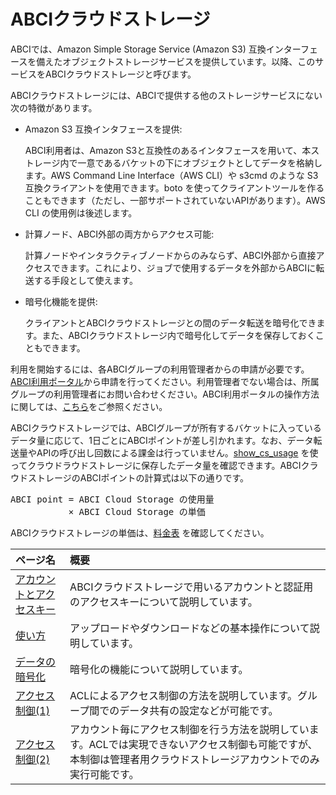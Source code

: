 # ABCIクラウドストレージ

ABCIでは、Amazon Simple Storage Service (Amazon S3) 互換インターフェースを備えたオブジェクトストレージサービスを提供しています。以降、このサービスをABCIクラウドストレージと呼びます。

ABCIクラウドストレージには、ABCIで提供する他のストレージサービスにない次の特徴があります。

- Amazon S3 互換インタフェースを提供:  

    ABCI利用者は、Amazon S3と互換性のあるインタフェースを用いて、本ストレージ内で一意であるバケットの下にオブジェクトとしてデータを格納します。AWS Command Line Interface（AWS CLI）や s3cmd のような S3 互換クライアントを使用できます。boto を使ってクライアントツールを作ることもできます（ただし、一部サポートされていないAPIがあります）。AWS CLI の使用例は後述します。

- 計算ノード、ABCI外部の両方からアクセス可能:

    計算ノードやインタラクティブノードからのみならず、ABCI外部から直接アクセスできます。これにより、ジョブで使用するデータを外部からABCIに転送する手段として使えます。

- 暗号化機能を提供:

    クライアントとABCIクラウドストレージとの間のデータ転送を暗号化できます。また、ABCIクラウドストレージ内で暗号化してデータを保存しておくこともできます。

利用を開始するには、各ABCIグループの利用管理者からの申請が必要です。[ABCI利用ポータル](https://portal.abci.ai/user/)から申請を行ってください。利用管理者でない場合は、所属グループの利用管理者にお問い合わせください。ABCI利用ポータルの操作方法に関しては、[こちら](https://docs.abci.ai/portal/ja/)をご参照ください。

ABCIクラウドストレージでは、ABCIグループが所有するバケットに入っているデータ量に応じて、1日ごとにABCIポイントが差し引かれます。なお、データ転送量やAPIの呼び出し回数による課金は行っていません。[show_cs_usage](02.md#check-cloud-storage-usage) を使ってクラウドラウドストレージに保存したデータ量を確認できます。ABCIクラウドストレージのABCIポイントの計算式は以下の通りです。

<div class="codehilite"><pre>
ABCI point = ABCI Cloud Storage の使用量
           &times; ABCI Cloud Storage の単価
</pre></div>

ABCIクラウドストレージの単価は、[料金表](https://abci.ai/ja/how_to_use/tariffs.html) を確認してください。

| ページ名 | 概要 |
|:--|:--|
| [アカウントとアクセスキー](abci-cloudstorage/cs-account.md) | ABCIクラウドストレージで用いるアカウントと認証用のアクセスキーについて説明しています。 |
| [使い方](abci-cloudstorage/usage.md) | アップロードやダウンロードなどの基本操作について説明しています。 |
| [データの暗号化](abci-cloudstorage/encryption.md) | 暗号化の機能について説明しています。 |
| [アクセス制御(1)](abci-cloudstorage/acl.md) | ACLによるアクセス制御の方法を説明しています。グループ間でのデータ共有の設定などが可能です。|
| [アクセス制御(2)](abci-cloudstorage/policy.md) | アカウント毎にアクセス制御を行う方法を説明しています。ACLでは実現できないアクセス制御も可能ですが、本制御は管理者用クラウドストレージアカウントでのみ実行可能です。|

